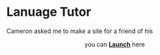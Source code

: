 # Lanuage Tutor
Cameron asked me to make a site for a friend of his
<p align="center">you can <a href="https://augiedog.github.io/Language_Tutor/" target="_blank"><b>Launch</b></a> here</p>
